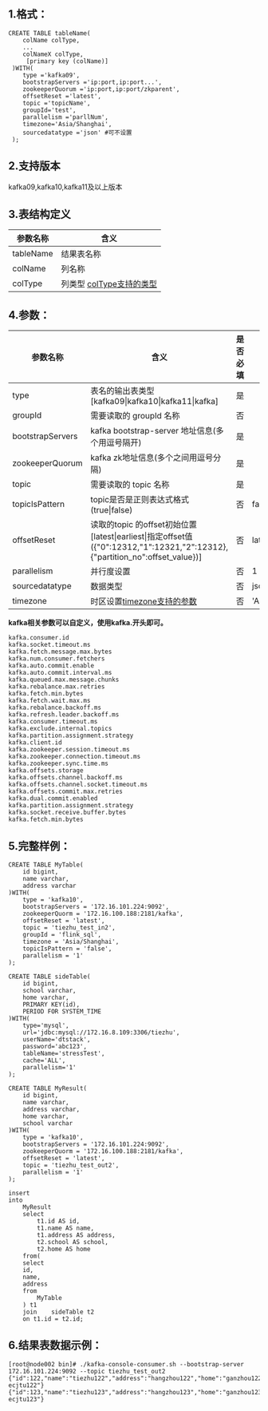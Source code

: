 ## 1.格式：
```
CREATE TABLE tableName(
    colName colType,
    ...
    colNameX colType,
     [primary key (colName)]
 )WITH(
    type ='kafka09',
    bootstrapServers ='ip:port,ip:port...',
    zookeeperQuorum ='ip:port,ip:port/zkparent',
    offsetReset ='latest',
    topic ='topicName',
    groupId='test',
    parallelism ='parllNum',
    timezone='Asia/Shanghai',
    sourcedatatype ='json' #可不设置
 );
```

## 2.支持版本
 kafka09,kafka10,kafka11及以上版本   
 
## 3.表结构定义
 
|参数名称|含义|
|----|---|
| tableName| 结果表名称|
| colName | 列名称|
| colType | 列类型 [colType支持的类型](../colType.md)|

## 4.参数：

|参数名称|含义|是否必填|默认值|
|----|----|----|----|
|type |表名的输出表类型[kafka09&#124;kafka10&#124;kafka11&#124;kafka]|是||
|groupId | 需要读取的 groupId 名称|否||
|bootstrapServers | kafka bootstrap-server 地址信息(多个用逗号隔开)|是||
|zookeeperQuorum | kafka zk地址信息(多个之间用逗号分隔)|是||
|topic | 需要读取的 topic 名称|是||
|topicIsPattern | topic是否是正则表达式格式(true&#124;false)  |否| false
|offsetReset  | 读取的topic 的offset初始位置[latest&#124;earliest&#124;指定offset值({"0":12312,"1":12321,"2":12312},{"partition_no":offset_value})]|否|latest|
|parallelism | 并行度设置|否|1|
|sourcedatatype | 数据类型|否|json|
|timezone|时区设置[timezone支持的参数](../timeZone.md)|否|'Asia/Shanghai'
**kafka相关参数可以自定义，使用kafka.开头即可。**
```
kafka.consumer.id
kafka.socket.timeout.ms
kafka.fetch.message.max.bytes
kafka.num.consumer.fetchers
kafka.auto.commit.enable
kafka.auto.commit.interval.ms
kafka.queued.max.message.chunks
kafka.rebalance.max.retries
kafka.fetch.min.bytes
kafka.fetch.wait.max.ms
kafka.rebalance.backoff.ms
kafka.refresh.leader.backoff.ms
kafka.consumer.timeout.ms
kafka.exclude.internal.topics
kafka.partition.assignment.strategy
kafka.client.id
kafka.zookeeper.session.timeout.ms
kafka.zookeeper.connection.timeout.ms
kafka.zookeeper.sync.time.ms
kafka.offsets.storage
kafka.offsets.channel.backoff.ms
kafka.offsets.channel.socket.timeout.ms
kafka.offsets.commit.max.retries
kafka.dual.commit.enabled
kafka.partition.assignment.strategy
kafka.socket.receive.buffer.bytes
kafka.fetch.min.bytes
```

## 5.完整样例：
```
CREATE TABLE MyTable(
    id bigint,
    name varchar,
    address varchar
)WITH(
    type = 'kafka10',
    bootstrapServers = '172.16.101.224:9092',
    zookeeperQuorm = '172.16.100.188:2181/kafka',
    offsetReset = 'latest',
    topic = 'tiezhu_test_in2',
    groupId = 'flink_sql',
    timezone = 'Asia/Shanghai',
    topicIsPattern = 'false',
    parallelism = '1'
);

CREATE TABLE sideTable(
    id bigint,
    school varchar,
    home varchar,
    PRIMARY KEY(id),
    PERIOD FOR SYSTEM_TIME
)WITH(
    type='mysql',
    url='jdbc:mysql://172.16.8.109:3306/tiezhu',
    userName='dtstack',
    password='abc123',
    tableName='stressTest',
    cache='ALL',
    parallelism='1'
);

CREATE TABLE MyResult(
    id bigint,
    name varchar,
    address varchar,
    home varchar,
    school varchar
)WITH(
    type = 'kafka10',
    bootstrapServers = '172.16.101.224:9092',
    zookeeperQuorm = '172.16.100.188:2181/kafka',
    offsetReset = 'latest',
    topic = 'tiezhu_test_out2',
    parallelism = '1'
);

insert
into
    MyResult
    select
        t1.id AS id,
        t1.name AS name,
        t1.address AS address,
        t2.school AS school,
        t2.home AS home
    from(
    select
    id,
    name,
    address
    from
        MyTable
    ) t1
    join    sideTable t2
    on t1.id = t2.id;        
 ```

## 6.结果表数据示例：
```
[root@node002 bin]# ./kafka-console-consumer.sh --bootstrap-server 172.16.101.224:9092 --topic tiezhu_test_out2
{"id":122,"name":"tiezhu122","address":"hangzhou122","home":"ganzhou122","school":" ecjtu122"}
{"id":123,"name":"tiezhu123","address":"hangzhou123","home":"ganzhou123","school":" ecjtu123"}
```